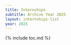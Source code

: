 ```yaml
---
title: Internships
subtitle: Archive Year 2025
layout: internships-list
year: 2025
---
```


{% include toc.md %}